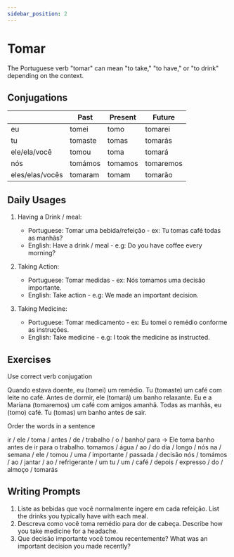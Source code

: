 ```yaml
---
sidebar_position: 2
---
```


# Tomar

The Portuguese verb "tomar" can mean "to take," "to have," or "to drink" depending on the context.

## Conjugations

|                 | Past    | Present | Future    |
| --------------- | ------- | ------- | --------- |
| eu              | tomei   | tomo    | tomarei   |
| tu              | tomaste | tomas   | tomarás   |
| ele/ela/você    | tomou   | toma    | tomará    |
| nós             | tomámos | tomamos | tomaremos |
| eles/elas/vocês | tomaram | tomam   | tomarão   |

## Daily Usages

1. Having a Drink / meal:

   - Portuguese: Tomar uma bebida/refeição - ex: Tu tomas café todas as manhãs?
   - English: Have a drink / meal - e.g: Do you have coffee every morning?

2. Taking Action:

   - Portuguese: Tomar medidas - ex: Nós tomamos uma decisão importante.
   - English: Take action - e.g: We made an important decision.

3. Taking Medicine:

   - Portuguese: Tomar medicamento - ex: Eu tomei o remédio conforme as instruções.
   - English: Take medicine - e.g: I took the medicine as instructed.

## Exercises

Use correct verb conjugation

Quando estava doente, eu (tomei) um remédio.
Tu (tomaste) um café com leite no café.
Antes de dormir, ele (tomará) um banho relaxante.
Eu e a Mariana (tomaremos) um café com amigos amanhã.
Todas as manhãs, eu (tomo) café.
Tu (tomas) um banho antes de sair.

Order the words in a sentence

ir / ele / toma / antes / de / trabalho / o / banho/ para -> Ele toma banho antes de ir para o trabalho.
tomamos / água / ao / do dia / longo / nós
na / semana / ele / tomou / uma / importante / passada / decisão
nós / tomámos / ao / jantar / ao / refrigerante / um
tu / um / café / depois / expresso / do / almoço / tomarás

## Writing Prompts

1. Liste as bebidas que você normalmente ingere em cada refeição. List the drinks you typically have with each meal.
2. Descreva como você toma remédio para dor de cabeça. Describe how you take medicine for a headache.
3. Que decisão importante você tomou recentemente? What was an important decision you made recently?
